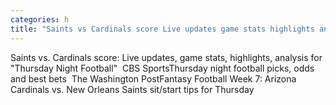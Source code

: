 ```yaml
---
categories: h
title: "Saints vs Cardinals score Live updates game stats highlights analysis for Thursday Night Football  CBS Sports"
---
```

Saints vs. Cardinals score: Live updates, game stats, highlights, analysis for "Thursday Night Football"&nbsp;&nbsp;CBS SportsThursday night football picks, odds and best bets&nbsp;&nbsp;The Washington PostFantasy Football Week 7: Arizona Cardinals vs. New Orleans Saints sit/start tips for Thursday 